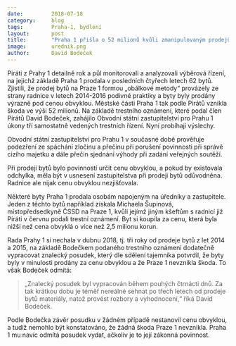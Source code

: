 ```yaml
---
date:         2018-07-18
category:     blog
tags:         Praha-1, bydlení
layout:       post
title:        "Praha 1 přišla o 52 milionů kvůli zmanipulovaným prodejům bytů, policie už případ na podnět Pirátů prověřuje" 
image:        urednik.png
author:       David Bodeček
---
```


Piráti z Prahy 1 detailně rok a půl monitorovali a analyzovali výběrová řízení, na jejichž základě Praha 1 prodala v posledních čtyřech letech 62 bytů. Zjistili, že prodej bytů na Praze 1 formou „obálkové metody“ provázely ze strany radnice v letech 2014-2016 podivné praktiky a byty byly prodány výrazně pod cenou obvyklou. Městské části Praha 1 tak podle Pirátů vznikla škoda ve výši 52 milionů. Na základě trestního oznámení, které podal člen Pirátů David Bodeček, zahájilo Obvodní státní zastupitelství pro Prahu 1 úkony tří samostatně vedených trestních řízení. Nyní probíhají výslechy.

Obvodní státní zastupitelství pro Prahu 1 v současné době prověřuje podezření ze spáchání zločinu a přečinu při porušení povinnosti při správě cizího majetku a dále přečin sjednání výhody při zadání veřejných soutěží.

Při prodeji bytů bylo povinností určit cenu obvyklou, a pokud by existovala odchylka, měla být v usnesení zastupitelstva při prodeji bytů odůvodněna. Radnice ale nijak cenu obvyklou nezjišťovala.

Některé byty Praha 1 prodala osobám napojeným na úředníky a zastupitele. Jeden z těchto bytů například získala Michaela Šupinová, místopředsedkyně ČSSD na Praze 1, kvůli jejímž jiným kšeftům s radnicí již Piráti v červnu podali trestní oznámení. Byt si koupila za cenu, která byla nižší než cena obvyklá o více než 2,5 milionu korun.

Rada Prahy 1 si nechala v dubnu 2018, tj. tři roky od prodeje bytů z let 2014 a 2015, na základě Bodečkem podaného trestního oznámení dodatečně vypracovat znalecký posudek, který dle sdělení tajemníka potvrdil, že byty byly v minulosti prodány za cenu obvyklou a že Praze 1 nevznikla škoda. To však Bodeček odmítá: 
> „Znalecký posudek byl vypracován během pouhých čtrnácti dnů. Za tak krátkou dobu je téměř nereálné sehnat po třech letech od prodeje bytů materiály, natož provést rozbory a vyhodnocení,“ říká David Bodeček.

Podle Bodečka závěr posudku v žádném případě nestanovil cenu obvyklou, a tudíž nemohlo být konstatováno, že žádná škoda Praze 1 nevznikla. Praha 1 mu navíc odmítá posudek vydat, ačkoliv je to její zákonná povinnost.

